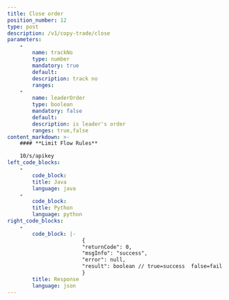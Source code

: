 ```yaml
---
title: Close order
position_number: 12
type: post
description: /v1/copy-trade/close  	
parameters:
    -
        name: trackNo
        type: number
        mandatory: true
        default:
        description: track no
        ranges:
    -
        name: leaderOrder
        type: boolean
        mandatory: false
        default:
        description: is leader's order
        ranges: true,false
content_markdown: >-
    #### **Limit Flow Rules**

    10/s/apikey
left_code_blocks:
    - 
        code_block:
        title: Java
        language: java
    - 
        code_block:
        title: Python
        language: python
right_code_blocks:
    - 
        code_block: |-
                        {
                        "returnCode": 0,
                        "msgInfo": "success",
                        "error": null,
                        "result": boolean // true=success  false=fail
                        }
        title: Response
        language: json
---
```


